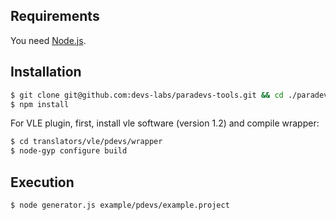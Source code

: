 Requirements
------------

You need [Node.js](http://nodejs.org/download/).

Installation
------------

```bash
$ git clone git@github.com:devs-labs/paradevs-tools.git && cd ./paradevs-tools
$ npm install
```

For VLE plugin, first, install vle software (version 1.2) and compile wrapper:

```bash
$ cd translators/vle/pdevs/wrapper
$ node-gyp configure build
```


Execution
---------

```bash
$ node generator.js example/pdevs/example.project
```